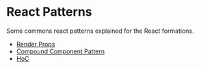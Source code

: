 # React Patterns

Some commons react patterns explained for the React formations.

- [Render Props](https://github.com/fabremx/react-patterns/tree/master/RenderProps)
- [Compound Component Pattern](https://github.com/fabremx/react-patterns/tree/master/CompoundComponentPattern)
- [HoC](https://github.com/fabremx/react-patterns/tree/master/HoC)
